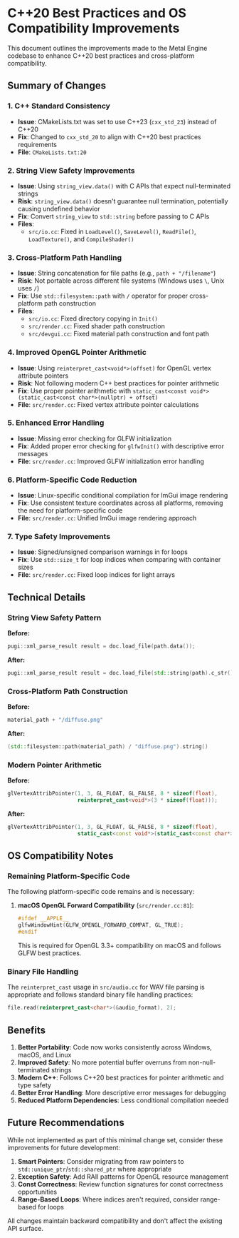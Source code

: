 # C++20 Best Practices and OS Compatibility Improvements

This document outlines the improvements made to the Metal Engine codebase to enhance C++20 best practices and cross-platform compatibility.

## Summary of Changes

### 1. C++ Standard Consistency
- **Issue**: CMakeLists.txt was set to use C++23 (`cxx_std_23`) instead of C++20
- **Fix**: Changed to `cxx_std_20` to align with C++20 best practices requirements
- **File**: `CMakeLists.txt:20`

### 2. String View Safety Improvements
- **Issue**: Using `string_view.data()` with C APIs that expect null-terminated strings
- **Risk**: `string_view.data()` doesn't guarantee null termination, potentially causing undefined behavior
- **Fix**: Convert `string_view` to `std::string` before passing to C APIs
- **Files**: 
  - `src/io.cc`: Fixed in `LoadLevel()`, `SaveLevel()`, `ReadFile()`, `LoadTexture()`, and `CompileShader()`

### 3. Cross-Platform Path Handling
- **Issue**: String concatenation for file paths (e.g., `path + "/filename"`)
- **Risk**: Not portable across different file systems (Windows uses `\`, Unix uses `/`)
- **Fix**: Use `std::filesystem::path` with `/` operator for proper cross-platform path construction
- **Files**:
  - `src/io.cc`: Fixed directory copying in `Init()`
  - `src/render.cc`: Fixed shader path construction
  - `src/devgui.cc`: Fixed material path construction and font path

### 4. Improved OpenGL Pointer Arithmetic
- **Issue**: Using `reinterpret_cast<void*>(offset)` for OpenGL vertex attribute pointers
- **Risk**: Not following modern C++ best practices for pointer arithmetic
- **Fix**: Use proper pointer arithmetic with `static_cast<const void*>(static_cast<const char*>(nullptr) + offset)`
- **File**: `src/render.cc`: Fixed vertex attribute pointer calculations

### 5. Enhanced Error Handling
- **Issue**: Missing error checking for GLFW initialization
- **Fix**: Added proper error checking for `glfwInit()` with descriptive error messages
- **File**: `src/render.cc`: Improved GLFW initialization error handling

### 6. Platform-Specific Code Reduction
- **Issue**: Linux-specific conditional compilation for ImGui image rendering
- **Fix**: Use consistent texture coordinates across all platforms, removing the need for platform-specific code
- **File**: `src/render.cc`: Unified ImGui image rendering approach

### 7. Type Safety Improvements
- **Issue**: Signed/unsigned comparison warnings in for loops
- **Fix**: Use `std::size_t` for loop indices when comparing with container sizes
- **File**: `src/render.cc`: Fixed loop indices for light arrays

## Technical Details

### String View Safety Pattern
**Before:**
```cpp
pugi::xml_parse_result result = doc.load_file(path.data());
```

**After:**
```cpp
pugi::xml_parse_result result = doc.load_file(std::string(path).c_str());
```

### Cross-Platform Path Construction
**Before:**
```cpp
material_path + "/diffuse.png"
```

**After:**
```cpp
(std::filesystem::path(material_path) / "diffuse.png").string()
```

### Modern Pointer Arithmetic
**Before:**
```cpp
glVertexAttribPointer(1, 3, GL_FLOAT, GL_FALSE, 8 * sizeof(float),
                      reinterpret_cast<void*>(3 * sizeof(float)));
```

**After:**
```cpp
glVertexAttribPointer(1, 3, GL_FLOAT, GL_FALSE, 8 * sizeof(float),
                      static_cast<const void*>(static_cast<const char*>(nullptr) + (3 * sizeof(float))));
```

## OS Compatibility Notes

### Remaining Platform-Specific Code
The following platform-specific code remains and is necessary:

1. **macOS OpenGL Forward Compatibility** (`src/render.cc:81`):
   ```cpp
   #ifdef __APPLE__
   glfwWindowHint(GLFW_OPENGL_FORWARD_COMPAT, GL_TRUE);
   #endif
   ```
   This is required for OpenGL 3.3+ compatibility on macOS and follows GLFW best practices.

### Binary File Handling
The `reinterpret_cast` usage in `src/audio.cc` for WAV file parsing is appropriate and follows standard binary file handling practices:
```cpp
file.read(reinterpret_cast<char*>(&audio_format), 2);
```

## Benefits

1. **Better Portability**: Code now works consistently across Windows, macOS, and Linux
2. **Improved Safety**: No more potential buffer overruns from non-null-terminated strings
3. **Modern C++**: Follows C++20 best practices for pointer arithmetic and type safety
4. **Better Error Handling**: More descriptive error messages for debugging
5. **Reduced Platform Dependencies**: Less conditional compilation needed

## Future Recommendations

While not implemented as part of this minimal change set, consider these improvements for future development:

1. **Smart Pointers**: Consider migrating from raw pointers to `std::unique_ptr`/`std::shared_ptr` where appropriate
2. **Exception Safety**: Add RAII patterns for OpenGL resource management
3. **Const Correctness**: Review function signatures for const correctness opportunities
4. **Range-Based Loops**: Where indices aren't required, consider range-based for loops

All changes maintain backward compatibility and don't affect the existing API surface.